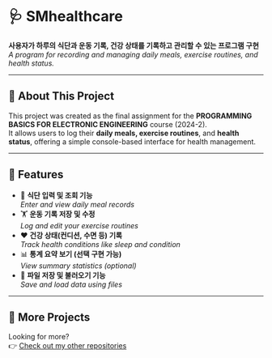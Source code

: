 # 🩺 SMhealthcare

**사용자가 하루의 식단과 운동 기록, 건강 상태를 기록하고 관리할 수 있는 프로그램 구현**  
*A program for recording and managing daily meals, exercise routines, and health status.*

---

## 📘 About This Project

This project was created as the final assignment for the **PROGRAMMING BASICS FOR ELECTRONIC ENGINEERING** course (2024-2).  
It allows users to log their **daily meals, exercise routines**, and **health status**, offering a simple console-based interface for health management.

---

## 🧩 Features

- 🥗 **식단 입력 및 조회 기능**  
  *Enter and view daily meal records*
- 🏋️ **운동 기록 저장 및 수정**  
  *Log and edit your exercise routines*
- ❤️ **건강 상태(컨디션, 수면 등) 기록**  
  *Track health conditions like sleep and condition*
- 📊 **통계 요약 보기 (선택 구현 가능)**  
  *View summary statistics (optional)*
- 💾 **파일 저장 및 불러오기 기능**  
  *Save and load data using files*

---

## 🔗 More Projects

Looking for more?  
👉 [Check out my other repositories](https://github.com/jihyep)

